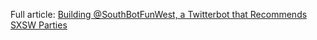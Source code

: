 Full article: [Building @SouthBotFunWest, a Twitterbot that Recommends SXSW Parties](https://www.airpair.com/posts/review/54fcfe16c1534a0c00e6c839)